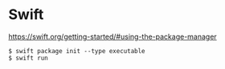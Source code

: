 # Swift

https://swift.org/getting-started/#using-the-package-manager

```
$ swift package init --type executable
$ swift run
```
